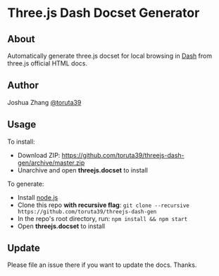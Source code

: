 # Three.js Dash Docset Generator

## About

Automatically generate three.js docset for local browsing in [Dash](http://kapeli.com/dash) from three.js official HTML docs.

## Author
Joshua Zhang [@toruta39](https://twitter.com/toruta39)

## Usage

To install:

* Download ZIP: <https://github.com/toruta39/threejs-dash-gen/archive/master.zip>
* Unarchive and open **threejs.docset** to install

To generate:

* Install [node.js](http://nodejs.org/)
* Clone this repo **with recursive flag**: `git clone --recursive https://github.com/toruta39/threejs-dash-gen`
* In the repo's root directory, run: `npm install && npm start`
* Open **threejs.docset** to install

## Update

Please file an issue there if you want to update the docs. Thanks.
